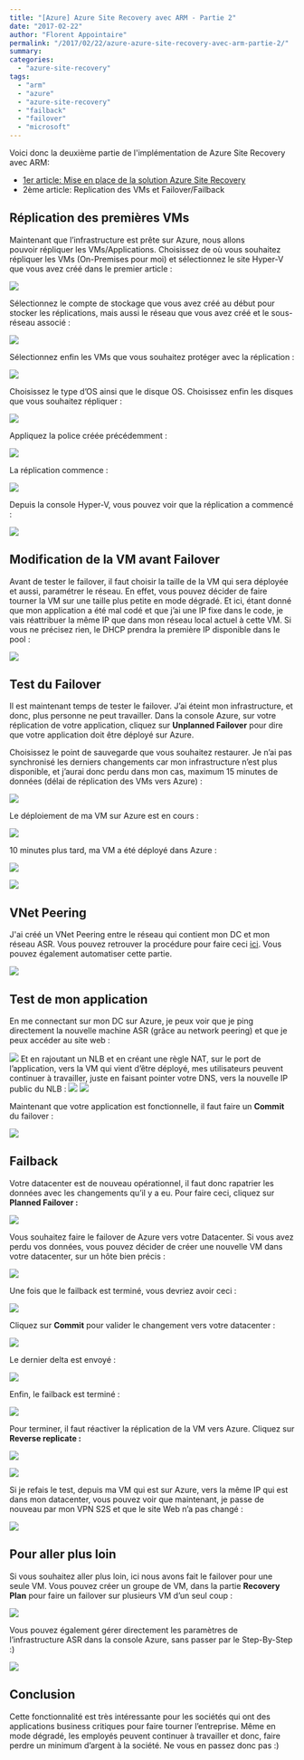 ```yaml
---
title: "[Azure] Azure Site Recovery avec ARM - Partie 2"
date: "2017-02-22"
author: "Florent Appointaire"
permalink: "/2017/02/22/azure-azure-site-recovery-avec-arm-partie-2/"
summary:
categories: 
  - "azure-site-recovery"
tags: 
  - "arm"
  - "azure"
  - "azure-site-recovery"
  - "failback"
  - "failover"
  - "microsoft"
---
```

Voici donc la deuxième partie de l'implémentation de Azure Site Recovery avec ARM:

- [1er article: Mise en place de la solution Azure Site Recovery](https://cloudyjourney.fr/2017/02/21/azure-azure-site-recovery-avec-arm-partie-1/)
- 2ème article: Replication des VMs et Failover/Failback

## Réplication des premières VMs

Maintenant que l’infrastructure est prête sur Azure, nous allons pouvoir répliquer les VMs/Applications. Choisissez de où vous souhaitez répliquer les VMs (On-Premises pour moi) et sélectionnez le site Hyper-V que vous avez créé dans le premier article :

[![](https://cloudyjourney.fr/wp-content/uploads/2018/01/8244.Picture2.png)](https://cloudyjourney.fr/wp-content/uploads/2018/01/8244.Picture2.png)

Sélectionnez le compte de stockage que vous avez créé au début pour stocker les réplications, mais aussi le réseau que vous avez créé et le sous-réseau associé :

[![](https://cloudyjourney.fr/wp-content/uploads/2018/01/7128.Picture3.png)](https://cloudyjourney.fr/wp-content/uploads/2018/01/7128.Picture3.png)

Sélectionnez enfin les VMs que vous souhaitez protéger avec la réplication :

[![](https://cloudyjourney.fr/wp-content/uploads/2018/01/6685.Picture4.png)](https://cloudyjourney.fr/wp-content/uploads/2018/01/6685.Picture4.png)

Choisissez le type d’OS ainsi que le disque OS. Choisissez enfin les disques que vous souhaitez répliquer :

[![](https://cloudyjourney.fr/wp-content/uploads/2018/01/5518.Picture5.png)](https://cloudyjourney.fr/wp-content/uploads/2018/01/5518.Picture5.png)

Appliquez la police créée précédemment :

[![](https://cloudyjourney.fr/wp-content/uploads/2018/01/7360.Picture6.png)](https://cloudyjourney.fr/wp-content/uploads/2018/01/7360.Picture6.png)

La réplication commence :

[![](https://cloudyjourney.fr/wp-content/uploads/2018/01/3364.Picture7.png)](https://cloudyjourney.fr/wp-content/uploads/2018/01/3364.Picture7.png)

Depuis la console Hyper-V, vous pouvez voir que la réplication a commencé :

[![](https://cloudyjourney.fr/wp-content/uploads/2018/01/8055.Picture8.png)](https://cloudyjourney.fr/wp-content/uploads/2018/01/8055.Picture8.png)

## Modification de la VM avant Failover

Avant de tester le failover, il faut choisir la taille de la VM qui sera déployée et aussi, paramétrer le réseau. En effet, vous pouvez décider de faire tourner la VM sur une taille plus petite en mode dégradé. Et ici, étant donné que mon application a été mal codé et que j’ai une IP fixe dans le code, je vais réattribuer la même IP que dans mon réseau local actuel à cette VM. Si vous ne précisez rien, le DHCP prendra la première IP disponible dans le pool :

[![](https://cloudyjourney.fr/wp-content/uploads/2018/01/1207.Picture9.png)](https://cloudyjourney.fr/wp-content/uploads/2018/01/1207.Picture9.png)

## Test du Failover

Il est maintenant temps de tester le failover. J’ai éteint mon infrastructure, et donc, plus personne ne peut travailler. Dans la console Azure, sur votre réplication de votre application, cliquez sur **Unplanned Failover** pour dire que votre application doit être déployé sur Azure.

Choisissez le point de sauvegarde que vous souhaitez restaurer. Je n’ai pas synchronisé les derniers changements car mon infrastructure n’est plus disponible, et j’aurai donc perdu dans mon cas, maximum 15 minutes de données (délai de réplication des VMs vers Azure) :

[![](https://cloudyjourney.fr/wp-content/uploads/2018/01/8231.Picture10.png)](https://cloudyjourney.fr/wp-content/uploads/2018/01/8231.Picture10.png)

Le déploiement de ma VM sur Azure est en cours :

[![](https://cloudyjourney.fr/wp-content/uploads/2018/01/2110.Picture11.png)](https://cloudyjourney.fr/wp-content/uploads/2018/01/2110.Picture11.png)

10 minutes plus tard, ma VM a été déployé dans Azure :

[![](https://cloudyjourney.fr/wp-content/uploads/2018/01/4682.Picture12.png)](https://cloudyjourney.fr/wp-content/uploads/2018/01/4682.Picture12.png)

[![](https://cloudyjourney.fr/wp-content/uploads/2018/01/3146.Picture13.png)](https://cloudyjourney.fr/wp-content/uploads/2018/01/3146.Picture13.png)

## VNet Peering

J'ai créé un VNet Peering entre le réseau qui contient mon DC et mon réseau ASR. Vous pouvez retrouver la procédure pour faire ceci [ici](https://cloudyjourney.fr/2016/12/20/azure-network-peering/). Vous pouvez également automatiser cette partie.

[![](https://cloudyjourney.fr/wp-content/uploads/2018/01/5315.Picture14.png)](https://cloudyjourney.fr/wp-content/uploads/2018/01/5315.Picture14.png)

## Test de mon application

En me connectant sur mon DC sur Azure, je peux voir que je ping directement la nouvelle machine ASR (grâce au network peering) et que je peux accéder au site web :

[![](https://cloudyjourney.fr/wp-content/uploads/2018/01/0675.Picture15.png)](https://cloudyjourney.fr/wp-content/uploads/2018/01/0675.Picture15.png) [ ](https://cloudyjourney.fr/wp-content/uploads/2018/01/2110.Picture11.png) Et en rajoutant un NLB et en créant une règle NAT, sur le port de l’application, vers la VM qui vient d’être déployé, mes utilisateurs peuvent continuer à travailler, juste en faisant pointer votre DNS, vers la nouvelle IP public du NLB : [](https://cloudyjourney.fr/wp-content/uploads/2018/01/5315.Picture14.png) [ ](https://cloudyjourney.fr/wp-content/uploads/2018/01/8231.Picture10.png) [![](https://cloudyjourney.fr/wp-content/uploads/2018/01/8508.Picture16.png)](https://cloudyjourney.fr/wp-content/uploads/2018/01/8508.Picture16.png) [![](https://cloudyjourney.fr/wp-content/uploads/2018/01/pastedimage1487674762170v2.png)](https://cloudyjourney.fr/wp-content/uploads/2018/01/pastedimage1487674762170v2.png)

Maintenant que votre application est fonctionnelle, il faut faire un **Commit** du failover :

[![](https://cloudyjourney.fr/wp-content/uploads/2018/01/Picture18.png)](https://cloudyjourney.fr/wp-content/uploads/2018/01/Picture18.png)

## Failback

Votre datacenter est de nouveau opérationnel, il faut donc rapatrier les données avec les changements qu’il y a eu. Pour faire ceci, cliquez sur **Planned Failover :**

[![](https://cloudyjourney.fr/wp-content/uploads/2018/01/Picture19.png)](https://cloudyjourney.fr/wp-content/uploads/2018/01/Picture19.png)

Vous souhaitez faire le failover de Azure vers votre Datacenter. Si vous avez perdu vos données, vous pouvez décider de créer une nouvelle VM dans votre datacenter, sur un hôte bien précis :

[![](https://cloudyjourney.fr/wp-content/uploads/2018/01/Picture20.png)](https://cloudyjourney.fr/wp-content/uploads/2018/01/Picture20.png)

Une fois que le failback est terminé, vous devriez avoir ceci :

[![](https://cloudyjourney.fr/wp-content/uploads/2018/01/Picture21.png)](https://cloudyjourney.fr/wp-content/uploads/2018/01/Picture21.png)

Cliquez sur **Commit** pour valider le changement vers votre datacenter :

[![](https://cloudyjourney.fr/wp-content/uploads/2018/01/Picture22.png)](https://cloudyjourney.fr/wp-content/uploads/2018/01/Picture22.png)

Le dernier delta est envoyé :

[![](https://cloudyjourney.fr/wp-content/uploads/2018/01/Picture23.png)](https://cloudyjourney.fr/wp-content/uploads/2018/01/Picture23.png)

Enfin, le failback est terminé :

[![](https://cloudyjourney.fr/wp-content/uploads/2018/01/Picture24.png)](https://cloudyjourney.fr/wp-content/uploads/2018/01/Picture24.png)

Pour terminer, il faut réactiver la réplication de la VM vers Azure. Cliquez sur **Reverse replicate :**

[![](https://cloudyjourney.fr/wp-content/uploads/2018/01/Picture25.png)](https://cloudyjourney.fr/wp-content/uploads/2018/01/Picture25.png)

[![](https://cloudyjourney.fr/wp-content/uploads/2018/01/pastedimage1487675065873v3.png)](https://cloudyjourney.fr/wp-content/uploads/2018/01/pastedimage1487675065873v3.png)

Si je refais le test, depuis ma VM qui est sur Azure, vers la même IP qui est dans mon datacenter, vous pouvez voir que maintenant, je passe de nouveau par mon VPN S2S et que le site Web n’a pas changé :

[](https://cloudyjourney.fr/wp-content/uploads/2018/01/pastedimage1487675065873v3.png)[![](https://cloudyjourney.fr/wp-content/uploads/2018/01/pastedimage1487675073745v4.png)](https://cloudyjourney.fr/wp-content/uploads/2018/01/pastedimage1487675073745v4.png)

## Pour aller plus loin

Si vous souhaitez aller plus loin, ici nous avons fait le failover pour une seule VM. Vous pouvez créer un groupe de VM, dans la partie **Recovery Plan** pour faire un failover sur plusieurs VM d’un seul coup :

[![](https://cloudyjourney.fr/wp-content/uploads/2018/01/Picture28.png)](https://cloudyjourney.fr/wp-content/uploads/2018/01/Picture28.png)

Vous pouvez également gérer directement les paramètres de l’infrastructure ASR dans la console Azure, sans passer par le Step-By-Step :)

[![](https://cloudyjourney.fr/wp-content/uploads/2018/01/Picture29.png)](https://cloudyjourney.fr/wp-content/uploads/2018/01/Picture29.png)

## Conclusion

Cette fonctionnalité est très intéressante pour les sociétés qui ont des applications business critiques pour faire tourner l’entreprise. Même en mode dégradé, les employés peuvent continuer à travailler et donc, faire perdre un minimum d’argent à la société. Ne vous en passez donc pas :)
